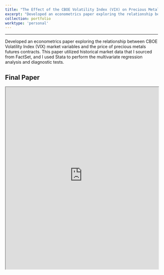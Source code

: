 ```yaml
---
title: "The Effect of the CBOE Volatility Index (VIX) on Precious Metals Futures Prices (2024)"
excerpt: "Developed an econometrics paper exploring the relationship between CBOE Volatility Index (VIX) market variables and the price of precious metals futures contracts."
collection: portfolio
worktype: 'personal'
---
```

------

Developed an econometrics paper exploring the relationship between CBOE Volatility Index (VIX) market variables and the price of precious metals futures contracts. This paper utilized historical market data that I sourced from FactSet, and I used Stata to perform the multivariate regression analysis and diagnostic tests.

## Final Paper

<iframe
      src="https://chamberlainlondon.github.io/images/portfolio/portfolio-5/Chamberlain_VIX.pdf"
      width="100%"
      height="600px"
></iframe>

